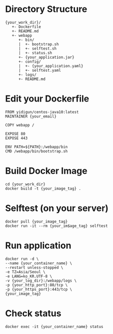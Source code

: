 
# Directory Structure

```
{your_work_dir}/
   +- Dockerfile
   +- README.md
   +- webapp
      +- bin/
      |  +- bootstrap.sh
      |  +- selftest.sh
      |  +- status.sh
      +- {your_application.jar}
      +- config/
      |  +- {your_application.yaml}
      |  +- selftest.yaml
      +- logs/
      +- README.md
```

# Edit your Dockerfile

```
FROM yidigun/centos-java10:latest
MAINTAINER {your_email}

COPY webapp /

EXPOSE 80
EXPOSE 443

ENV PATH=${PATH}:/webapp/bin
CMD /webapp/bin/bootstrap.sh
```

# Build Docker Image

```
cd {your_work_dir}
docker build -t {your_image_tag} .
```

# Selftest (on your server)

```
docker pull {your_image_tag}
docker run -it --rm {your_im$age_tag} selftest
```

# Run application

```
docker run -d \
--name {your_container_name} \
--restart unless-stopped \
-e TZ=Asia/Seoul \
-e LANG=ko_KR.UTF-8 \
-v {your_log_dir}:/webapp/logs \
-p {your_http_port}:80/tcp \
-p {your_https_port}:443/tcp \
{your_image_tag}
```

# Check status

```
docker exec -it {your_container_name} status
```
